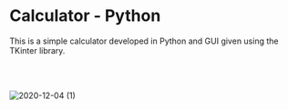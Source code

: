 # Calculator - Python

This is a simple calculator developed in Python and GUI given using the TKinter library.



<BR><BR>

![2020-12-04 (1)](https://user-images.githubusercontent.com/47221267/101081084-99d04e00-35cf-11eb-8da3-34317afe591b.png)
